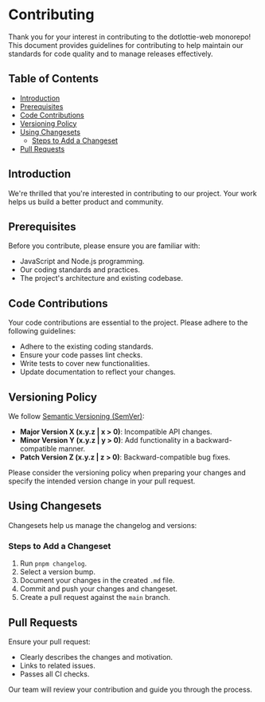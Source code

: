 # Contributing

Thank you for your interest in contributing to the dotlottie-web monorepo! This document provides guidelines for contributing to help maintain our standards for code quality and to manage releases effectively.

## Table of Contents

* [Introduction](#introduction)
* [Prerequisites](#prerequisites)
* [Code Contributions](#code-contributions)
* [Versioning Policy](#versioning-policy)
* [Using Changesets](#using-changesets)
  * [Steps to Add a Changeset](#steps-to-add-a-changeset)
* [Pull Requests](#pull-requests)

## Introduction

We're thrilled that you're interested in contributing to our project. Your work helps us build a better product and community.

## Prerequisites

Before you contribute, please ensure you are familiar with:

* JavaScript and Node.js programming.
* Our coding standards and practices.
* The project's architecture and existing codebase.

## Code Contributions

Your code contributions are essential to the project. Please adhere to the following guidelines:

* Adhere to the existing coding standards.
* Ensure your code passes lint checks.
* Write tests to cover new functionalities.
* Update documentation to reflect your changes.

## Versioning Policy

We follow [Semantic Versioning (SemVer)](https://semver.org/):

* **Major Version X (x.y.z | x > 0)**: Incompatible API changes.
* **Minor Version Y (x.y.z | y > 0)**: Add functionality in a backward-compatible manner.
* **Patch Version Z (x.y.z | z > 0)**: Backward-compatible bug fixes.

Please consider the versioning policy when preparing your changes and specify the intended version change in your pull request.

## Using Changesets

Changesets help us manage the changelog and versions:

### Steps to Add a Changeset

1. Run `pnpm changelog`.
2. Select a version bump.
3. Document your changes in the created `.md` file.
4. Commit and push your changes and changeset.
5. Create a pull request against the `main` branch.

## Pull Requests

Ensure your pull request:

* Clearly describes the changes and motivation.
* Links to related issues.
* Passes all CI checks.

Our team will review your contribution and guide you through the process.
